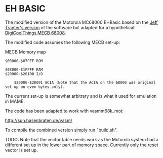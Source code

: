 # EH BASIC
The modified version of the Motorola MC68000 EHBasic based on the [Jeff Tranter's version](https://github.com/jefftranter/68000/tree/master) of the software but adapted for a hypothetical [DigiCoolThings MECB 68008](https://github.com/DigicoolThings/MECB). 

The modified code assumes the following MECB set-up:

MECB Memory map

    $00000-$07FFF ROM
    
    $08000-$1FFFF RAM
    $20000-$20100 I/O
    
        $20000-$20001 ACIA (Note that the ACIA on the 68000 was original set up on even bytes only).
        
The current set-up is somewhat arbitrary and is what it used for emulation in MAME.

The code has been adapted to work with vasmm68k_mot:

   http://sun.hasenbraten.de/vasm/

To compile the combined version simply run "build.sh".

TODO: Note that the vector table needs work as the Motorola system had a different set up in the lower part of memory space. Currently only the reset vector is set up.

